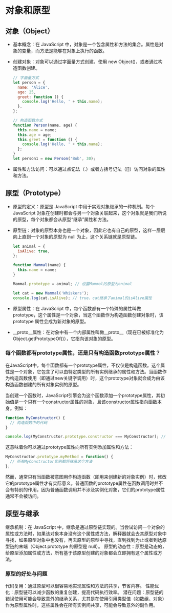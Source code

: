 # 对象和原型

## 对象（Object）

- 基本概念：在 JavaScript 中，对象是一个包含属性和方法的集合。属性是对象的变量，而方法是能够在对象上执行的函数。
- 创建对象：对象可以通过字面量方式创建，使用 new Object()，或者通过构造函数创建。

  ```js
  // 字面量方式
  let person = {
    name: 'Alice',
    age: 25,
    greet: function () {
      console.log('Hello, ' + this.name);
    },
  };

  // 构造函数方式
  function Person(name, age) {
    this.name = name;
    this.age = age;
    this.greet = function () {
      console.log('Hello, ' + this.name);
    };
  }
  let person1 = new Person('Bob', 30);
  ```

- 属性和方法访问：可以通过点记法（.）或者方括号记法（[]）访问对象的属性和方法。

## 原型（Prototype）

- 原型的定义：原型是 JavaScript 中用于实现对象继承的一种机制。每个 JavaScript 对象在创建时都会与另一个对象关联起来，这个对象就是我们所说的原型，每个对象都会从原型“继承”属性和方法。
- 原型链：对象的原型本身也是一个对象，因此它也有自己的原型，这样一层层向上直到一个对象的原型为 null 为止，这个关系链就是原型链。

  ```js
  let animal = {
    isAlive: true,
  };

  function Mammal(name) {
    this.name = name;
  }

  Mammal.prototype = animal; // 设置Mammal的原型为animal

  let cat = new Mammal('Whiskers');
  console.log(cat.isAlive); // true，cat继承了animal的isAlive属性
  ```

- 原型属性：在 JavaScript 中，每个函数都有一个特殊的属性叫做 prototype，这个属性是一个对象，当这个函数作为构造函数创建对象时，该 prototype 属性会成为新对象的原型。
- \_\_proto\_\_属性：在对象中有一个内部属性叫做\_\_proto\_\_（现在已被标准化为 Object.getPrototypeOf()），它指向该对象的原型。

### 每个函数都有prototype属性，还是只有构造函数prototype属性？

在JavaScript中，每个函数都有一个prototype属性，不仅仅是构造函数。这个属性是一个对象，它包含了可以由特定类型的所有实例继承的属性和方法。当函数作为构造函数使用（即通过new关键字调用）时，这个prototype对象就会成为由该构造函数创建的所有对象实例的原型。

当创建一个函数时，JavaScript引擎会为这个函数添加一个prototype属性，其初始值是一个只有一个constructor属性的对象，且该constructor属性指向函数本身。例如：

```js
function MyConstructor() {
  // 构造函数中的代码
}

console.log(MyConstructor.prototype.constructor === MyConstructor); // true
```

这意味着你可以通过prototype属性向所有实例添加属性和方法：

```js
MyConstructor.prototype.myMethod = function() {
  // 所有MyConstructor实例都将继承这个方法
};
```

然而，通常只有当函数被意图用作构造函数（即用来创建新的对象实例）时，修改它的prototype属性才有实际意义。普通函数的prototype属性在函数调用时并不会有特别的作用，因为普通函数调用并不涉及实例化对象，它们的prototype属性通常不会被访问。

## 原型与继承

继承机制：在 JavaScript 中，继承是通过原型链实现的。当尝试访问一个对象的属性或方法时，如果该对象本身没有这个属性或方法，解释器就会去其原型对象中寻找，如果原型对象中也没有，再去原型的原型中寻找，直到找到为止或者到达原型链的末端（Object.prototype 的原型是 null）。
原型的动态性：原型是动态的，给原型添加属性或方法，所有基于该原型创建的对象都会立即拥有这个属性或方法。

### 原型的好处与问题

代码复用：通过原型可以很容易地实现属性和方法的共享，节省内存。
性能优化：原型链可以减少函数的重复创建，提高代码执行效率。
潜在问题：原型链的错误使用可能会导致意外的继承关系，尤其是在使用引用类型值（如数组、对象）作为原型属性时，这些属性会在所有实例间共享，可能会导致意外的副作用。
